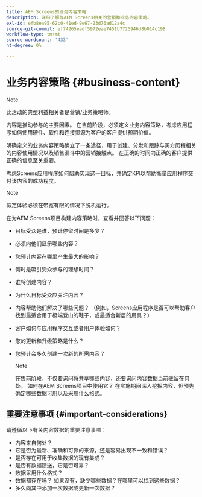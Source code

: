 ```yaml
---
title: AEM Screens的业务内容策略
description: 详细了解与AEM Screens相关的营销和业务内容策略。
exl-id: efb8ea95-62c0-41ed-9e67-23d76ad12a4c
source-git-commit: ef74265eadf5972eae7451b7725946d8b014c198
workflow-type: tm+mt
source-wordcount: '433'
ht-degree: 0%

---
```


# 业务内容策略 {#business-content}

>[!NOTE]
>
>此活动的典型利益相关者是营销/业务策略师。

内容是推动参与的主要因素。 在售前阶段，必须定义业务内容策略，考虑应用程序如何使用硬件、软件和连接资源为客户的客户提供预期价值。

明确定义的业务内容策略确立了一条途径，用于创建、分发和跟踪与买方历程相关的内容使用情况以及销售漏斗中的营销接触点。 在正确的时间向正确的客户提供正确的信息至关重要。

考虑Screens应用程序如何帮助实现这一目标，并确定KPI以帮助衡量应用程序交付该内容的成功程度。

>[!NOTE]
>
>假定体验必须在带宽有限的情况下脱机运行。

在为AEM Screens项目构建内容策略时，查看并回答以下问题：

* 目标受众是谁，预计停留时间是多少？
* 必须向他们显示哪些内容？
* 您预计内容在哪里产生最大的影响？
* 何时是吸引受众参与的理想时间？
* 谁将创建内容？
* 为什么目标受众应关注内容？
* 内容帮助他们解决了哪些问题？ （例如，Screens应用程序是否可以帮助客户找到最适合用于极端登山的鞋子，或最适合新居的用具？）
* 客户如何与应用程序交互或者用户体验如何？
* 您的更新和升级策略是什么？
* 您预计会多久创建一次新的所需内容？

  >[!NOTE]
  >
  >在售前阶段，不仅要询问将共享哪些内容，还要询问内容数据当前驻留在何处。 如何在AEM Screens项目中使用它？ 在实施期间深入挖掘内容，但预先确定哪些数据可用以及采用什么格式。

## 重要注意事项 {#important-considerations}

请遵循以下有关内容数据的重要注意事项：

* 内容来自何处？
* 它是否为最新、准确和可靠的来源，还是容易出现不一致和错误？
* 是否存在可用于收集数据的现有集成？
* 是否有数据馈送，它是否可靠？
* 数据采用什么格式？
* 数据都存在吗？ 如果没有，缺少哪些数据？在哪里可以找到这些数据？
* 多久向其中添加一次数据或更新一次数据？
